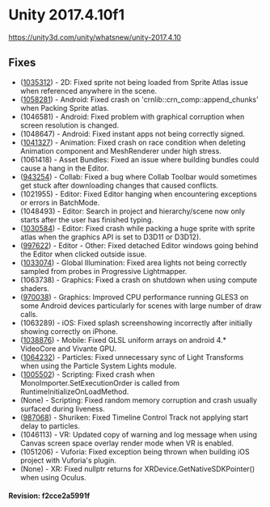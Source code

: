# Unity 2017.4.10f1

https://unity3d.com/unity/whatsnew/unity-2017.4.10

## Fixes



*   ([1035312](https://issuetracker.unity3d.com/product/unity/issues/guid/1035312/)) - 2D: Fixed sprite not being loaded from Sprite Atlas issue when referenced anywhere in the scene.
*   ([1058281](https://issuetracker.unity3d.com/product/unity/issues/guid/1058281/)) - Android: Fixed crash on 'crnlib::crn\_comp::append\_chunks' when Packing Sprite atlas.
*   (1046581) - Android: Fixed problem with graphical corruption when screen resolution is changed.
*   (1048647) - Android: Fixed instant apps not being correctly signed.
*   ([1041327](https://issuetracker.unity3d.com/product/unity/issues/guid/1041327/)) - Animation: Fixed crash on race condition when deleting Animation component and MeshRenderer under high stress.
*   (1061418) - Asset Bundles: Fixed an issue where building bundles could cause a hang in the Editor.
*   ([943254](https://issuetracker.unity3d.com/product/unity/issues/guid/943254/)) - Collab: Fixed a bug where Collab Toolbar would sometimes get stuck after downloading changes that caused conflicts.
*   (1021955) - Editor: Fixed Editor hanging when encountering exceptions or errors in BatchMode.
*   (1048493) - Editor: Search in project and hierarchy/scene now only starts after the user has finished typing.
*   ([1030584](https://issuetracker.unity3d.com/product/unity/issues/guid/1030584/)) - Editor: Fixed crash while packing a huge sprite with sprite atlas when the graphics API is set to D3D11 or D3D12).
*   ([997622](https://issuetracker.unity3d.com/product/unity/issues/guid/997622/)) - Editor - Other: Fixed detached Editor windows going behind the Editor when clicked outside issue.
*   ([1033074](https://issuetracker.unity3d.com/product/unity/issues/guid/1033074/)) - Global Illumination: Fixed area lights not being correctly sampled from probes in Progressive Lightmapper.
*   (1063738) - Graphics: Fixed a crash on shutdown when using compute shaders.
*   ([970038](https://issuetracker.unity3d.com/product/unity/issues/guid/970038/)) - Graphics: Improved CPU performance running GLES3 on some Android devices particularly for scenes with large number of draw calls.
*   (1063289) - iOS: Fixed splash screenshowing incorrectly after initially showing correctly on iPhone.
*   ([1038876](https://issuetracker.unity3d.com/product/unity/issues/guid/1038876/)) - Mobile: Fixed GLSL uniform arrays on android 4.\* VideoCore and Vivante GPU.
*   ([1064232](https://issuetracker.unity3d.com/product/unity/issues/guid/1064232/)) - Particles: Fixed unnecessary sync of Light Transforms when using the Particle System Lights module.
*   ([1005502](https://issuetracker.unity3d.com/product/unity/issues/guid/1005502/)) - Scripting: Fixed crash when MonoImporter.SetExecutionOrder is called from RuntimeInitializeOnLoadMethod.
*   (None) - Scripting: Fixed random memory corruption and crash usually surfaced during liveness.
*   ([987068](https://issuetracker.unity3d.com/product/unity/issues/guid/987068/)) - Shuriken: Fixed Timeline Control Track not applying start delay to particles.
*   (1046113) - VR: Updated copy of warning and log message when using Canvas screen space overlay render mode when VR is enabled.
*   (1051206) - Vuforia: Fixed exception being thrown when building iOS project with Vuforia's plugin.
*   (None) - XR: Fixed nullptr returns for XRDevice.GetNativeSDKPointer() when using Oculus.

#### Revision: f2cce2a5991f